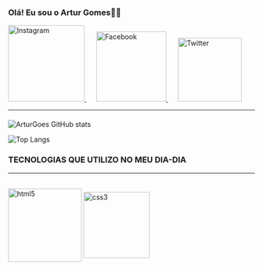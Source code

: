 ### Olá! Eu sou o Artur Gomes👨‍🎓

<div>
    <a href="https://www.instagram.com/eaegomexs_/" style="margin-right: 20px;">
        <img src="https://img.shields.io/badge/Instagram-E4405F?style=for-the-badge&logo=instagram&logoColor=white" alt="Instagram" width="156">
    </a>
    <a href="https://www.facebook.com/artur.gomestravassos.7" style="margin-right: 20px;">
        <img src="https://img.shields.io/badge/Facebook-1877F2?style=for-the-badge&logo=facebook&logoColor=white" alt="Facebook" width="143">
    </a>
    <a href="https://twitter.com/ArturTravassos">
        <img src="https://img.shields.io/badge/Twitter-1DA1F2?style=for-the-badge&logo=twitter&logoColor=white" alt="Twitter" width="130">
    </a>
</div>

---

<!-- Adicione margem superior aqui -->
<div style="margin-top: 20px;">
    
![ArturGoes GitHub stats](https://github-readme-stats.vercel.app/api?username=DevMallone&theme=vue-dark&hide_border=true&include_all_commits=true&count_private=false)

![Top Langs](https://github-readme-stats.vercel.app/api/top-langs/?username=arturgoes&langs_count=8)

</div>

### TECNOLOGIAS QUE UTILIZO NO MEU DIA-DIA
---

<div style="display: inline_block;"><br/>
    <img align="center" alt="html5" src="https://img.shields.io/badge/HTML5-E34F26?style=for-the-badge&logo=html5&logoColor=white" width="150"/>
    <img align="center" alt="css3" src="https://img.shields.io/badge/CSS3-1572B6?style=for-the-badge&logo=css3&logoColor=white" width="135"/>
</div>
